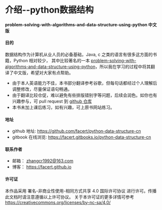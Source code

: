 # 介绍--python数据结构

#### problem-solving-with-algorithms-and-data-structure-using-python 中文版

#### 目的

数据结构作为计算机从业人员的必备基础，Java, c 之类的语言有很多这方面的书籍，Python 相对较少，
其中比较著名的一本 [problem-solving-with-algorithms-and-data-structure-using-python](http://interactivepython.org/runestone/static/pythonds/index.html)，所以我在学习的过程中将其翻译了中文版，希望对大家有点帮助。

* 由于本人英语能力不佳，本书部分翻译参考谷歌，但每句话都经过个人理解后调整修改，尽量保证语句畅通。
* 由于翻译比较仓促，难以避免有些排版错别字等问题，后续会润色。如你也有兴趣参与，可 pull request 到  [github 仓库](https://github.com/facert/python-data-structure-cn)
* 本书未加上课后练习，如有兴趣，可上原书网站练习。

#### 地址

* github 地址: https://github.com/facert/python-data-structure-cn
* gitbook 在线浏览: https://facert.gitbooks.io/python-data-structure-cn

#### 联系作者

* 邮箱： zhangcr1992@163.com
* 博客： https://facert.github.io

#### 许可证

本作品采用 署名-非商业性使用-相同方式共享 4.0 国际许可协议 进行许可。传播此文档时请注意遵循以上许可协议。 关于本许可证的更多详情可参考 https://creativecommons.org/licenses/by-nc-sa/4.0/

